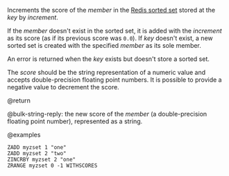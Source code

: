 Increments the score of the _member_ in the [Redis sorted set](/docs/data-types/sorted-sets) stored at the _key_ by _increment_.

If the _member_ doesn't exist in the sorted set, it is added with the _increment_ as its score (as if its previous score was `0.0`).
If _key_ doesn't exist, a new sorted set is created with the specified _member_ as its sole member.

An error is returned when the _key_ exists but doesn't store a sorted set.

The _score_ should be the string representation of a numeric value and accepts double-precision floating point numbers.
It is possible to provide a negative value to decrement the score.

@return

@bulk-string-reply: the new score of the _member_ (a double-precision floating point number), represented as a string.

@examples

```cli
ZADD myzset 1 "one"
ZADD myzset 2 "two"
ZINCRBY myzset 2 "one"
ZRANGE myzset 0 -1 WITHSCORES
```
